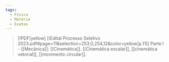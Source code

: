 ```yaml
---
tags:
  - Física
  - Matéria
  - Exatas
---
```


> [!PDF|yellow] [[Edital Processo Seletivo 2023.pdf#page=11&selection=253,0,254,12&color=yellow|p.11]] Parte I - [[Mecânica]]: [[Cinemática]].
> [[Cinemática escalar]], [[cinemática vetorial]], [[movimento circular]].
